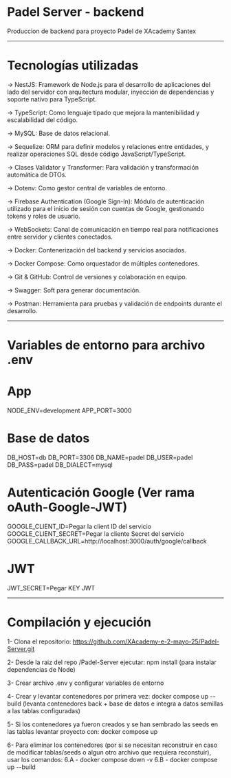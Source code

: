 # Padel Server - backend

Produccion de backend para proyecto Padel de XAcademy Santex

---

# Tecnologías utilizadas

→ NestJS: Framework de Node.js para el desarrollo de aplicaciones del lado del servidor con arquitectura modular, inyección de dependencias y soporte nativo para TypeScript.

→ TypeScript: Como lenguaje tipado que mejora la mantenibilidad y escalabilidad del código.

→ MySQL: Base de datos relacional.

→ Sequelize: ORM para definir modelos y relaciones entre entidades, y realizar operaciones SQL desde código JavaScript/TypeScript.

→ Clases Validator y Transformer: Para validación y transformación automática de DTOs.

→ Dotenv: Como gestor central de variables de entorno.

→ Firebase Authentication (Google Sign-In): Módulo de autenticación utilizado para el inicio de sesión con cuentas de Google, gestionando tokens y roles de usuario.

→ WebSockets: Canal de comunicación en tiempo real para notificaciones entre servidor y clientes conectados.

→ Docker: Contenerización del backend y servicios asociados.

→ Docker Compose: Como orquestador de múltiples contenedores.

→ Git & GitHub: Control de versiones y colaboración en equipo.

→ Swagger: Soft para generar documentación.

→ Postman: Herramienta para pruebas y validación de endpoints durante el desarrollo.

---

# Variables de entorno para archivo .env

# App
NODE_ENV=development
APP_PORT=3000

# Base de datos
DB_HOST=db
DB_PORT=3306
DB_NAME=padel
DB_USER=padel
DB_PASS=padel
DB_DIALECT=mysql

# Autenticación Google (Ver rama oAuth-Google-JWT)
GOOGLE_CLIENT_ID=Pegar la client ID del servicio 
GOOGLE_CLIENT_SECRET=Pegar la cliente Secret del servicio
GOOGLE_CALLBACK_URL=http://localhost:3000/auth/google/callback

# JWT
JWT_SECRET=Pegar KEY JWT

---

# Compilación y ejecución

1- Clona el repositorio: https://github.com/XAcademy-e-2-mayo-25/Padel-Server.git

2- Desde la raiz del repo /Padel-Server ejecutar: npm install (para instalar dependencias de Node)

3- Crear archivo .env y configurar variables de entorno

4- Crear y levantar contenedores por primera vez: docker compose up --build (levanta contenedores back + base de datos e integra a datos semillas a las tablas configuradas)

5- Si los contenedores ya fueron creados y se han sembrado las seeds en las tablas levantar proyecto con: docker compose up

6- Para eliminar los contenedores (por si se necesitan reconstruir en caso de modificar tablas/seeds o algun otro archivo que requiera reconstuir), usar los comandos:
    6.A - docker compose down -v
    6.B - docker compose up --build
